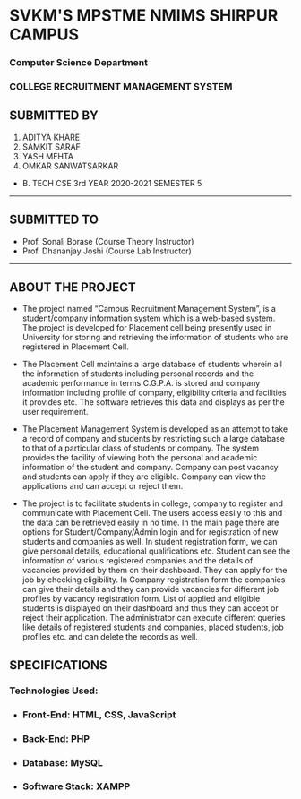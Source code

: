 # SVKM'S MPSTME NMIMS SHIRPUR CAMPUS 
### Computer Science Department ###
### COLLEGE RECRUITMENT MANAGEMENT SYSTEM ###

## SUBMITTED BY ##
  1. ADITYA KHARE
  2. SAMKIT SARAF
  3. YASH MEHTA
  4. OMKAR SANWATSARKAR

- B. TECH CSE 3rd YEAR 2020-2021 SEMESTER 5

- - - - 

## SUBMITTED TO ##
- Prof. Sonali Borase (Course Theory Instructor)
- Prof. Dhananjay Joshi (Course Lab Instructor)

- - - -

## ABOUT THE PROJECT ##

- The project named “Campus Recruitment Management System”, is a
student/company information system which is a web-based system. 
The project is developed for Placement cell being presently used in University
for storing and retrieving the information of students who are registered in
Placement Cell. 

- The Placement Cell maintains a large database of students
wherein all the information of students including personal records and the
academic performance in terms C.G.P.A. is stored and company information
including profile of company, eligibility criteria and facilities it provides
etc. The software retrieves this data and displays as per the user
requirement.

- The Placement Management System is developed as an attempt to take
a record of company and students by restricting such a large database to that
of a particular class of students or company. The system provides the
facility of viewing both the personal and academic information of the
student and company. Company can post vacancy and students can apply if
they are eligible. Company can view the applications and can accept or
reject them.

- The project is to facilitate students in college, company to register and
communicate with Placement Cell. The users access easily to this and the
data can be retrieved easily in no time. In the main page there are options
for Student/Company/Admin login and for registration of new students and
companies as well. In student registration form, we can give personal
details, educational qualifications etc. Student can see the information of
various registered companies and the details of vacancies provided by them
on their dashboard. They can apply for the job by checking eligibility. In
Company registration form the companies can give their details and they
can provide vacancies for different job profiles by vacancy registration
form. List of applied and eligible students is displayed on their dashboard
and thus they can accept or reject their application. The administrator can
execute different queries like details of registered students and companies,
placed students, job profiles etc. and can delete the records as well.



## SPECIFICATIONS ##

### Technologies Used: ###
  - ### Front-End: HTML, CSS, JavaScript ###
  - ### Back-End: PHP ###
  - ### Database: MySQL ###
  - ### Software Stack: XAMPP ###
